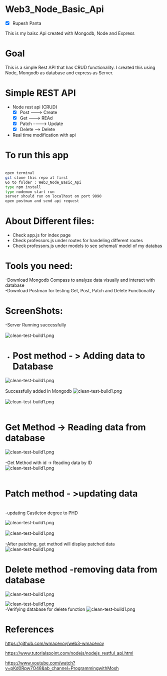 # Web3_Node_Basic_Api
- [x] Rupesh Panta

This is my baisc Api created with  Mongodb, Node and Express

# Goal
This is a simple Rest API that has CRUD functionality. I created this using Node, Mongodb as database and express as Server.
 

# Simple REST API
- Node rest api (CRUD)
    - [x] Post ---> Create
    - [x] Get  ---> REAd
    - [x] Patch ----> Update
    - [x] Delete --> Delete
- Real time modification with api



# To run this app
``` bash

open terminal
git clone this repo at first
Go to folder : Web3_Node_Basic_Api
type npm install 
type nodemon start run
server should run on localhost on port 9090
open postman and send api request

```
# About Different files:
- Check app.js for index page
- Check professors.js under routes for handeling different routes
- Check professors.js under models to see schemal/ model of my databas

# Tools you need:
-Download Mongodb Compass to analyze data visually and interact with database <br>
-Download Postman for testing Get, Post, Patch and Delete Functionality

# ScreenShots: 
-Server Running successfully <br> <br>
![clean-test-build1.png](/screenshots/s.png)<br/> 
- # Post method  - > Adding data to Database
![clean-test-build1.png](/screenshots/1addingram.png)<br/>  <br>
Successfully added in Mongodb
![clean-test-build1.png](/screenshots/2.png)<br/> <br/> 
![clean-test-build1.png](screenshots/3.png)<br/> <br/> 
# Get Method -> Reading data from database
![clean-test-build1.png](screenshots/4.png)<br/> <br/> 
-Get Method with id -> Reading data by ID <br>
![clean-test-build1.png](screenshots/5.png)<br/> <br/> 
# Patch method - >updating data 
<br>
-updating Castleton degree to PHD

![clean-test-build1.png](/screenshots/6.png)<br/> <br/> 
![clean-test-build1.png](screenshots/7.png)<br/> <br/>
-After patching, get method will display patched data
![clean-test-build1.png](screenshots/patched.png)
<br>
# Delete method -removing data from database
![clean-test-build1.png](screenshots/9deletewarren.png)

![clean-test-build1.png](/screenshots/w.png)<br/> 
-Verifying database for delete function
![clean-test-build1.png](/screenshots/z.png)<br/> 

# References
https://github.com/wmacevoy/web3-wmacevoy

https://www.tutorialspoint.com/nodejs/nodejs_restful_api.html

https://www.youtube.com/watch?v=pKd0Rpw7O48&ab_channel=ProgrammingwithMosh

